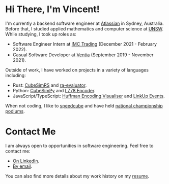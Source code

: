 # Hi There, I'm Vincent!
I'm currently a backend software engineer at [Atlassian](https://www.atlassian.com/) in Sydney, Australia. Before that, I studied applied mathematics and computer science at [UNSW](https://www.unsw.edu.au/). While studying, I took up roles as:
- Software Engineer Intern at [IMC Trading](https://www.imc.com/ap/) (December 2021 - February 2022).
- Casual Software Developer at [Ventia](https://www.ventia.com/) (September 2019 - November 2021).

Outside of work, I have worked on projects in a variety of languages including:
- Rust: [CubeSimRS](https://github.com/V-Wong/CubeSimRS) and [ra-evaluator](https://github.com/V-Wong/ra-evaluator).
- Python: [CubeSimPy](https://github.com/V-Wong/CubeSim) and [LZ78 Encoder](https://github.com/V-Wong/MATH3411/blob/master/LZ78.py).
- JavaScript/TypeScript: [Huffman Encoding Visualiser](https://vwong.dev/Huffman-Encoding/) and [LinkUp Events](https://linkupevents.com/).

When not coding, I like to [speedcube](https://www.worldcubeassociation.org/persons/2014WONG08) and have held [national championship podiums](https://www.worldcubeassociation.org/persons/2014WONG08?tab=championship-podiums).

# Contact Me
I am always open to opportunities in software engineering. Feel free to contact me:
- [On LinkedIn](https://www.linkedin.com/in/vincent-wc-wong/).
- [By email](mailto:vincent@vwong.dev).

You can also find more details about my work history on my [resume](https://vwong.dev/attachments/resume.pdf).
